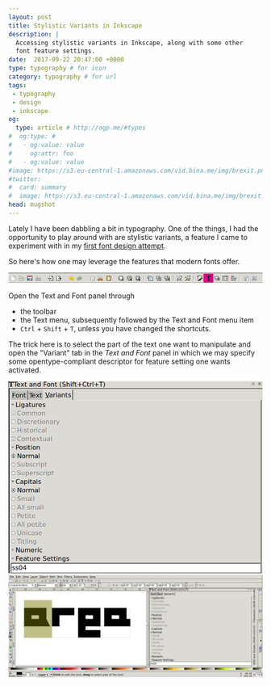 ```yaml
---
layout: post
title: Stylistic Variants in Inkscape
description: |
  Accessing stylistic variants in Inkscape, along with some other
  font feature settings.
date:  2017-09-22 20:47:00 +0000
type: typography # for icon
category: typography # for url
tags:
 - typography
 - design
 - inkscape
og:
  type: article # http://ogp.me/#types
#  og:type: # 
#   - og:value: value
#     og:attr: foo
#   - og:value: value
#image: https://s3.eu-central-1.amazonaws.com/vid.bina.me/img/brexit.png
#twitter:
#  card: summary
#  image: https://s3.eu-central-1.amazonaws.com/vid.bina.me/img/brexit.png
head: mugshot
---
```

Lately I have been dabbling a bit in typography. One of the things, I had the
opportunity to play around with are stylistic variants, a feature I came to
experiment with in my
[first font design attempt](https://github.com/vidbina/a-industrial).

So here's how one may leverage the features that modern fonts offer.

<div class="element img"><img alt="Text and Font item in the toolbar" src="/img/text-in-toolbar-inkscape.png" /></div>

Open the Text and Font panel through
 - the toolbar
 - the Text menu, subsequently followed by the Text and Font menu item
 - `Ctrl` + `Shift` + `T`, unless you have changed the shortcuts.

The trick here is to select the part of the text one want to manipulate and
open the "Variant" tab in the _Text and Font_ panel in which we may specify
some opentype-compliant descriptor for feature setting one wants activated.

<div class="element img">
<img alt="Example of the _Text and Font_ Variant interface" src="/img/text-and-font-variant.png"/>
</div>

<div class="element img">
<img alt="Screenshot of the entire workspace while specifying variants for glyphs" src="/img/variant-inkscape-screenshot.png" />
</div>
